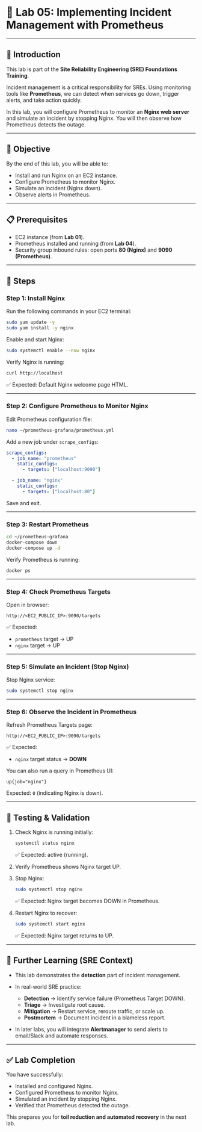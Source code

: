 
# 🧪 Lab 05: Implementing Incident Management with Prometheus  

---

## 📘 Introduction  
This lab is part of the **Site Reliability Engineering (SRE) Foundations Training**.  

Incident management is a critical responsibility for SREs. Using monitoring tools like **Prometheus**, we can detect when services go down, trigger alerts, and take action quickly.  

In this lab, you will configure Prometheus to monitor an **Nginx web server** and simulate an incident by stopping Nginx. You will then observe how Prometheus detects the outage.  

---

## 🎯 Objective  
By the end of this lab, you will be able to:  
- Install and run Nginx on an EC2 instance.  
- Configure Prometheus to monitor Nginx.  
- Simulate an incident (Nginx down).  
- Observe alerts in Prometheus.  

---

## 📋 Prerequisites  
- EC2 instance (from **Lab 01**).  
- Prometheus installed and running (from **Lab 04**).  
- Security group inbound rules: open ports **80 (Nginx)** and **9090 (Prometheus)**.  

---

## 🔨 Steps  

### Step 1: Install Nginx  
Run the following commands in your EC2 terminal:  
```bash
sudo yum update -y
sudo yum install -y nginx
````

Enable and start Nginx:

```bash
sudo systemctl enable --now nginx
```

Verify Nginx is running:

```bash
curl http://localhost
```

✅ Expected: Default Nginx welcome page HTML.

---

### Step 2: Configure Prometheus to Monitor Nginx

Edit Prometheus configuration file:

```bash
nano ~/prometheus-grafana/prometheus.yml
```

Add a new job under `scrape_configs`:

```yaml
scrape_configs:
  - job_name: "prometheus"
    static_configs:
      - targets: ["localhost:9090"]

  - job_name: "nginx"
    static_configs:
      - targets: ["localhost:80"]
```

Save and exit.

---

### Step 3: Restart Prometheus

```bash
cd ~/prometheus-grafana
docker-compose down
docker-compose up -d
```

Verify Prometheus is running:

```bash
docker ps
```

---

### Step 4: Check Prometheus Targets

Open in browser:

```
http://<EC2_PUBLIC_IP>:9090/targets
```

✅ Expected:

* `prometheus` target → UP
* `nginx` target → UP

---

### Step 5: Simulate an Incident (Stop Nginx)

Stop Nginx service:

```bash
sudo systemctl stop nginx
```

---

### Step 6: Observe the Incident in Prometheus

Refresh Prometheus Targets page:

```
http://<EC2_PUBLIC_IP>:9090/targets
```

✅ Expected:

* `nginx` target status → **DOWN**

You can also run a query in Prometheus UI:

```promql
up{job="nginx"}
```

Expected: `0` (indicating Nginx is down).

---

## 🧾 Testing & Validation

1. Check Nginx is running initially:

   ```bash
   systemctl status nginx
   ```

   ✅ Expected: active (running).

2. Verify Prometheus shows Nginx target UP.

3. Stop Nginx:

   ```bash
   sudo systemctl stop nginx
   ```

   ✅ Expected: Nginx target becomes DOWN in Prometheus.

4. Restart Nginx to recover:

   ```bash
   sudo systemctl start nginx
   ```

   ✅ Expected: Nginx target returns to UP.

---

## 📌 Further Learning (SRE Context)

* This lab demonstrates the **detection** part of incident management.
* In real-world SRE practice:

  * **Detection** → Identify service failure (Prometheus Target DOWN).
  * **Triage** → Investigate root cause.
  * **Mitigation** → Restart service, reroute traffic, or scale up.
  * **Postmortem** → Document incident in a blameless report.
* In later labs, you will integrate **Alertmanager** to send alerts to email/Slack and automate responses.

---

## ✅ Lab Completion

You have successfully:

* Installed and configured Nginx.
* Configured Prometheus to monitor Nginx.
* Simulated an incident by stopping Nginx.
* Verified that Prometheus detected the outage.

This prepares you for **toil reduction and automated recovery** in the next lab.


